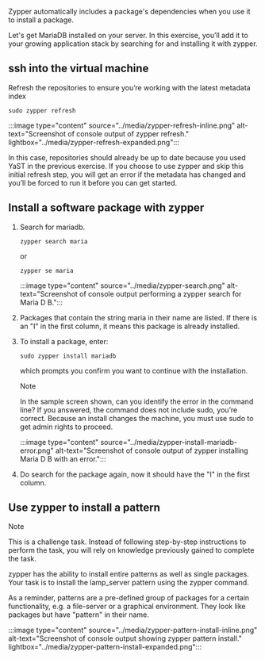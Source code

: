 Zypper automatically includes a package's dependencies when you use it to install a package.

Let's get MariaDB installed on your server. In this exercise, you’ll add it to your growing application stack by searching for and installing it with zypper.  

## ssh into the virtual machine

Refresh the repositories to ensure you’re working with the latest metadata index  

```console
sudo zypper refresh
```

:::image type="content" source="../media/zypper-refresh-inline.png" alt-text="Screenshot of console output of zypper refresh." lightbox="../media/zypper-refresh-expanded.png":::

In this case, repositories should already be up to date because you used YaST in the previous exercise. If you choose to use zypper and skip this initial refresh step, you will get an error if the metadata has changed and you’ll be forced to run it before you can get started.  

## Install a software package with zypper 

1. Search for mariadb.
    
    ```console 
    zypper search maria
    ```

    or

    ```console
    zypper se maria
    ```

    :::image type="content" source="../media/zypper-search.png" alt-text="Screenshot of console output performing a zypper search for Maria D B.":::

1. Packages that contain the string maria in their name are listed. If there is an "I" in the first column, it means this package is already installed. 

1. To install a package, enter:  

    ```console
    sudo zypper install mariadb
    ```

    which prompts you confirm you want to continue with the installation.

    > [!NOTE]
    > In the sample screen shown, can you identify the error in the command line? If you answered, the command does not include sudo, you’re correct. Because an install changes the machine, you must use sudo to get admin rights to proceed.

    :::image type="content" source="../media/zypper-install-mariadb-error.png" alt-text="Screenshot of console output of zypper installing Maria D B with an error.":::

1. Do search for the package again, now it should have the "I" in the first column.

## Use zypper to install a pattern

> [!NOTE]
> This is a challenge task. Instead of following step-by-step instructions to perform the task, you will rely on knowledge previously gained to complete the task.

zypper has the ability to install entire patterns as well as single packages.  Your task is to install the lamp_server pattern using the zypper command.

As a reminder, patterns are a pre-defined group of packages for a certain functionality, e.g. a file-server or a graphical environment. They look like packages but have "pattern" in their name.

:::image type="content" source="../media/zypper-pattern-install-inline.png" alt-text="Screenshot of console output showing zypper pattern install." lightbox="../media/zypper-pattern-install-expanded.png":::

